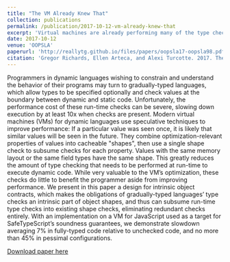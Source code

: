 ```yaml
---
title: "The VM Already Knew That"
collection: publications
permalink: /publication/2017-10-12-vm-already-knew-that
excerpt: 'Virtual machines are already performing many of the type checks demanded by sound gradual type systems, and eliminating redundant checks significantly improves performance.'
date: 2017-10-12
venue: 'OOPSLA'
paperurl: 'http://reallytg.github.io/files/papers/oopsla17-oopsla98.pdf'
citation: 'Gregor Richards, Ellen Arteca, and Alexi Turcotte. 2017. The VM Already Knew That: Leveraging Compile-Time Knowledge to Optimize Gradual Typing. <i>Proc. ACM Program. Lang. 1</i>, OOPSLA, Article 55 (October 2017), 27 pages.'
---
```


Programmers in dynamic languages wishing to constrain and understand the behavior of their programs may turn to gradually-typed languages, which allow types to be specified optionally and check values at the boundary between dynamic and static code. 
Unfortunately, the performance cost of these run-time checks can be severe, slowing down execution by at least 10x when checks are present.
Modern virtual machines (VMs) for dynamic languages use speculative techniques to improve performance: If a particular value was seen once,
it is likely that similar values will be seen in the future. 
They combine optimization-relevant properties of values into cacheable "shapes", then use a single shape check to subsume checks for each property. 
Values with the same memory layout or the same field types have the same shape. 
This greatly reduces the amount of type checking that needs to be performed at run-time to execute dynamic code. 
While very valuable to the VM’s optimization, these checks do little to benefit the programmer aside from improving performance. 
We present in this paper a design for intrinsic object contracts, which makes the obligations of gradually-typed languages’
type checks an intrinsic part of object shapes, and thus can subsume run-time type checks into existing shape checks, eliminating redundant checks entirely. 
With an implementation on a VM for JavaScript used as a target for SafeTypeScript’s soundness guarantees, we demonstrate slowdown averaging 7% in fully-typed code relative to unchecked code, and no more than 45% in pessimal configurations.

[Download paper here](http://reallytg.github.io/files/papers/oopsla17-oopsla98.pdf)
